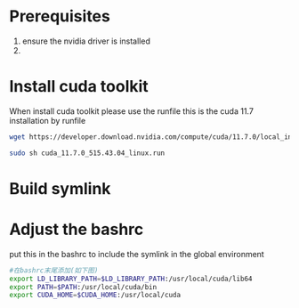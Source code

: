 # Prerequisites
1. ensure the nvidia driver is installed
2. 

# Install cuda toolkit
When install cuda toolkit please use the runfile
this is the cuda 11.7 installation by runfile
``` bash
wget https://developer.download.nvidia.com/compute/cuda/11.7.0/local_installers/cuda_11.7.0_515.43.04_linux.run

sudo sh cuda_11.7.0_515.43.04_linux.run
```


# Build symlink


# Adjust the bashrc
put this in the bashrc to include the symlink in the global environment
```bash
#在bashrc末尾添加(如下图)
export LD_LIBRARY_PATH=$LD_LIBRARY_PATH:/usr/local/cuda/lib64
export PATH=$PATH:/usr/local/cuda/bin
export CUDA_HOME=$CUDA_HOME:/usr/local/cuda
```


